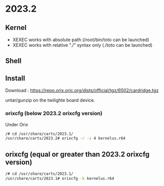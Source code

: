 # 2023.2

## Kernel

* XEXEC works with absolute path (/root/bin/toto can be launched)
* XEXEC works with relative "./" syntax only  (./toto can be launched)

## Shell


## Install

Download : https://repo.orix.oric.org/dists/official/tgz/6502/cardridge.tgz

untar/gunzip on the twilighte board device.

### orixcfg (below 2023.2 orixcfg version)

Under Orix

```bash
/# cd /usr/share/carts/2023.1/
/usr/share/carts/2023.2# orixcfg -r -s 4 kernelus.r64
```

## orixcfg (equal or greater than 2023.2 orixcfg version)

```bash
/# cd /usr/share/carts/2023.1/
/usr/share/carts/2023.1# orixcfg -k kernelus.r64
```

